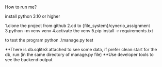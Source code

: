 How to run me?

install python 3.10 or higher

1.clone the project from github 
2.cd to {file_system}/cynerio_assignment 
3.python -m venv venv 
4.activate the venv 
5.pip install -r requirements.txt

to test the program python .\manage.py test

**There is db.sqlite3 attached to see some data, if prefer clean start for the db,
    run <python manage.py flush> (in the same directory of manage.py file)
**Use developer tools to see the backend output


